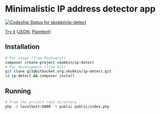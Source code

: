 # Minimalistic IP address detector app

[![Codeship Status for skobkin/ip-detect](https://app.codeship.com/projects/b2375af0-c0e5-0136-9e74-26b840c766cc/status?branch=master)](https://app.codeship.com/projects/313611)

[Try it](https://ip.skobk.in/) ([JSON](https://ip.skobk.in/json), [Plaintext](https://ip.skobk.in/plain))

## Installation

```bash
# For usage (from Packagist)
composer create-project skobkin/ip-detect
# For development (from Git)
git clone git@bitbucket.org:skobkin/ip-detect.git
cd ip-detect && composer install
```


## Running

```bash
# From the project root directory
php -S localhost:8000 -t public public/index.php
```

